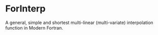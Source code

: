# ForInterp
A general, simple and shortest multi-linear (multi-variate) interpolation function in Modern Fortran.

